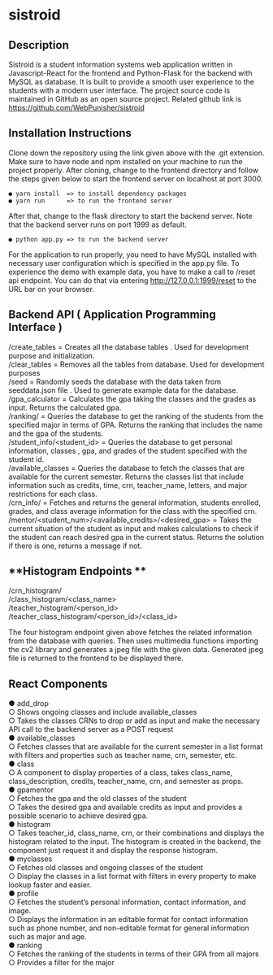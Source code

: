 # sistroid

  ## Description  
Sistroid is a student information systems web application written in
Javascript-React for the frontend and Python-Flask for the backend with MySQL as
database. It is built to provide a smooth user experience to the students with a
modern user interface. The project source code is maintained in GitHub as an open
source project. Related github link is https://github.com/WebPunisher/sistroid

  ## Installation Instructions  
Clone down the repository using the link given above with the .git extension. Make
sure to have node and npm installed on your machine to run the project properly.
After cloning, change to the frontend directory and follow the steps given below to
start the frontend server on localhost at port 3000.

    ● yarn install  => to install dependency packages
    ● yarn run      => to run the frontend server
    
After that, change to the flask directory to start the backend server. Note that the
backend server runs on port 1999 as default.

    ● python app.py => to run the backend server
    
For the application to run properly, you need to have MySQL installed with
necessary user configuration which is specified in the app.py file. To experience
the demo with example data, you have to make a call to /reset api endpoint. You
can do that via entering http://127.0.0.1:1999/reset to the URL bar on your
browser.

  ## Backend API ( Application Programming Interface )  
  
  /create_tables = Creates all the database tables . Used for development purpose and initialization.  
  /clear_tables = Removes all the tables from database. Used for development purposes  
  /seed = Randomly seeds the database with the data taken from seeddata.json file . Used to generate example data for the database.  
  /gpa_calculator = Calculates the gpa taking the classes and the grades as input. Returns the calculated gpa.  
  /ranking/<major> = Queries the database to get the ranking of the students from the specified major in terms of GPA. Returns the ranking that includes the name and the gpa of the students.  
  /student_info/<student_id> = Queries the database to get personal information, classes , gpa, and grades of the student specified with the student id.  
  /available_classes = Queries the database to fetch the classes that are available for the current semester. Returns the classes list that include information such as credits, time, crn, teacher_name, letters, and major restrictions for each class.  
  /crn_info/<crn> = Fetches and returns the general information, students enrolled, grades, and class average information for the class with the specified crn.  
  /mentor/<student_num>/<available_credits>/<desired_gpa> = Takes the current situation of the student as input and makes calculations to check if the student can reach desired gpa in the current status. Returns the solution if there is one, returns a message if not.  

  ## **Histogram Endpoints ** 

  /crn_histogram/<crn>  
  /class_histogram/<class_name>  
  /teacher_histogram/<person_id>  
  /teacher_class_histogram/<person_id>/<class_id>  
  
The four histogram endpoint given above fetches the related information from the
database with queries. Then uses multimedia functions importing the cv2 library
and generates a jpeg file with the given data. Generated jpeg file is returned to
the frontend to be displayed there.  

  ## **React Components**  
  ● add_drop  
    ○ Shows ongoing classes and include available_classes  
    ○ Takes the classes CRNs to drop or add as input and make the necessary API call to the backend server as a POST request  
  ● available_classes  
    ○ Fetches classes that are available for the current semester in a list format with filters and properties such as teacher name, crn, semester, etc.  
  ● class  
    ○ A component to display properties of a class, takes class_name, class_description, credits, teacher_name, crn, and semester as props.  
  ● gpamentor  
    ○ Fetches the gpa and the old classes of the student  
    ○ Takes the desired gpa and available credits as input and provides a possible scenario to achieve desired gpa.  
  ● histogram  
    ○ Takes teacher_id, class_name, crn, or their combinations and displays the histogram related to the input. The histogram is created in the
    backend, the component just request it and display the response histogram.  
  ● myclasses  
    ○ Fetches old classes and ongoing classes of the student  
    ○ Display the classes in a list format with filters in every property to make lookup faster and easier.  
  ● profile  
    ○ Fetches the student’s personal information, contact information, and image.  
    ○ Displays the information in an editable format for contact information such as phone number, and non-editable format for general information such as major and age.  
  ● ranking  
    ○ Fetches the ranking of the students in terms of their GPA from all majors  
    ○ Provides a filter for the major  
